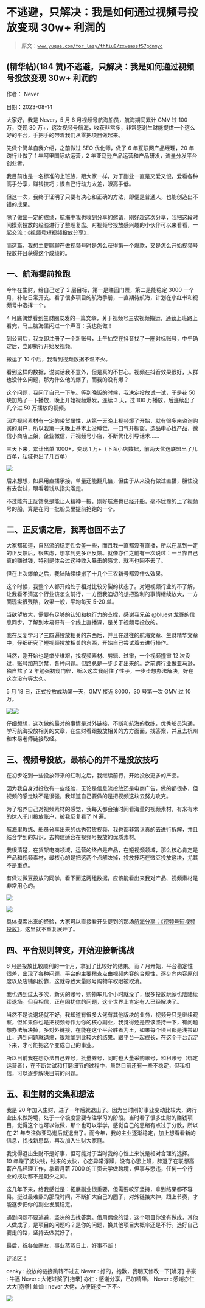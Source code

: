 # 不逃避，只解决：我是如何通过视频号投放变现 30w+ 利润的

> 原文：[`www.yuque.com/for_lazy/thfiu8/zxveassf57gdnmyd`](https://www.yuque.com/for_lazy/thfiu8/zxveassf57gdnmyd)



## (精华帖)(184 赞)不逃避，只解决：我是如何通过视频号投放变现 30w+ 利润的 

作者： Never 

日期：2023-08-14 

大家好，我是 Never，5 月 6 月视频号航海船员，航海期间累计 GMV 过 100 万，变现 30 万+，这次视频号航海，收获非常多，非常感谢生财能提供一个这么好的平台，手把手的带着我们从零把项目做起来。 

先做个简单自我介绍，之前做过 SEO 优化师，做了 6 年互联网产品经理，20 年跨行业做了 1 年阿里国际站运营，2 年亚马逊产品运营和产品研发，流量分发平台创业者。 

我目前也是一名标准的上班族，跟大家一样，对于副业一直是又爱又恨，爱看各种高手分享，赚钱技巧；恨自己行动力太差，眼高手低。 

但这一次，我终于证明了只要有决心和正确的方法，即便是普通人，也能创造出不错的成果。 

除了做出一定的成绩，航海中我也收到分享的邀请，刚好趁这次分享，我把这段时间摸索投放的经验进行了整理复盘。对视频号投放感兴趣的小伙伴可以来看看，一起交流：[《视频号短视频投放分享》](https://search01.shengcaiyoushu.com/docx/TWubdznTRoUnoLxN6W0cWGNNn8b) 

而这篇，我想主要聊聊在做视频号时是怎么获得第一个爆款，又是怎么开始视频号投放并且获得这个成绩的。 

## 一、航海提前抢跑 

今年在生财，给自己定了 2 层目标，第一是赚回门票，第二是能稳定 3000 一个月，补贴日常开支。看了很多项目的航海手册，一直期待航海，计划在小红书和视频号中选择一个。 

4 月底偶然看到生财圈友发的一篇文章，关于视频号三农视频搬运，通勤上班路上看完，马上脑海里闪过一个声音：我也能做！ 

到公司后，我立即注册了一个新账号，上午抽空在抖音找了一圈对标账号，中午确定后，立即执行开始发视频。 

搬运了 10 个后，我看到视频数据不温不火。 

看到这样的数据，说实话我不意外，但是真的不甘心。视频在抖音效果很好，人群也没什么问题，那为什么他的爆了，而我的没有爆？ 

这个问题，我问了自己一下午。等到晚饭的时候，我决定投放试一试，于是花 50 块加热了一下播放，晚上开始视频爆发，连续 3 天，过 100 万播放，后连续出了几个过 50 万播放的视频。 

因为视频素材有一定的带货属性，从第一天晚上视频爆了开始，就有很多来咨询购买的用户，所以我第一天晚上基本上没睡觉，一口气开橱窗，选品中心找产品，微信小商店上架，企业微信，开视频号小店，不断优化引导话术…… 

三天下来，累计出单 1000+，变现 1 万+（下面小店数据，前两天优选联盟出了几百单，私域也出了几百单） 

![](img/5c1d37a314348e7005c43b2b6b5257ef.png) 

后来想想，如果用直播承接，单量还能翻几倍，但由于从来没有做过直播，胆怯没有去尝试，眼看着钱从指尖溜走。 

不过能有正反馈总是能让人精神一振，刚好航海也已经开船，毫不犹豫的上了视频号的船，算是在同一批船员里提前抢跑的一个。 

## 二、正反馈之后，我再也回不去了 

大家都知道，自然流的稳定性会差一些，而且我一直都没有直播，所以在拿到一定的正反馈后，很焦虑，想拿到更多正反馈。就像亦仁之前有一次说过：一旦靠自己真的赚过钱，特别是体会过这种收入暴击的感觉，就再也回不去了。 

但在上次爆单之后，我陆陆续续搬了十几个三农新号都没什么效果。 

这个时候，我整个人都开始处于相对比较分裂的状态了。对短视频行业的不了解，让我看不清这个行业该怎么前行，一方面我迫切的想把盈利的事情继续放大，一方面现实很残酷，效果一般，平均每天 5-20 单。 

当欲望放大，需要有足够的认知和执行力的支撑，感谢我兄弟 @bluest 龙哥的信息同步，了解到木易哥有一个线上直播课，是关于视频号投放的。 

我在反复学习了三四遍投放相关的东西后，并且在过往的航海文章、生财精华文章中，仔细研究了短视频投放相关的东西，开始自己尝试着去进行操作。 

当然，刚开始也是举步维艰，找视频素材、剪辑、过审，一个视频撞审 12 次没过，账号加热封禁，各种问题。但路总是一步步走出来的。之前跨行业做亚马逊，独自熬了 2 年勉强初窥门径，所以这次我耐住了性子，一步步想办法解决，好在这次没有等太久。 

5 月 18 日，正式投放成功第一天，GMV 接近 8000，30 号第一次 GMV 过 10 万。 

![](img/55c621cd745da69e5b33e50fed7e9b8e.png)![](img/8c90641252a085f8a4fc355fbc6496d8.png) 

仔细想想，这次做的最对的事情是对外链接，不断和航海的教练，优秀船员沟通，学习航海投放相关的文章，在生财看跟投放相关的方方面面，找答案，并且去杭州和木易老师链接取经。 

## 三、视频号投放，最核心的并不是投放技巧 

在初步吃到一些投放带来的红利之后，我继续前行，开始投放更多的产品。 

因为我自身对投放有一些经验，无论是信息流投放还是电商广告，做的都很多，但视频的感觉缺不是很强，我知道自己要做的是把视频这块去努力攻克。 

为了培养自己对视频素材的感觉，我每天都会抽时间看海量的视频素材，有米有术的达人千川投放账户，被我反复看了 N 遍。 

航海里教练、船员分享出来的优秀带货视频，我也都非常认真的去进行拆解，并且结合学到的知识，去构建适合在视频号投放的优质素材。 

我很清楚，在货架电商领域，运营的终点是产品，在短视频领域，那么核心肯定是产品和视频素材，最核心的是把这两个点解决掉，投放技巧在微豆投放这块，尤其不是重点。 

有做过微豆投放的同学，看下面这两组数据，应该能看出来我对产品、视频素材是非常用心的。 

![](img/3819d2fb88f452874914b2ad45473954.png) 

![](img/d9504abc46c8942192b1d1a78aec44bf.png) 

具体摸索出来的经验，大家可以直接看开头提到的那场[航海分享：《视频号短视频投放》](https://search01.shengcaiyoushu.com/docx/TWubdznTRoUnoLxN6W0cWGNNn8b#LtYDdlUgSosIy9x7x4FcNdqPn8e)，这里就不重复展开了。 

## 四、平台规则转变，开始迎接新挑战 

6 月是投放比较顺利的一个月，拿到了比较好的结果。而 7 月开始，平台稳定性很差，出现了各种问题，平台的主要稽查点由视频内容的合规性，逐步向内容原创度以及店铺纠纷靠，这就导致大量账号购物车权限被取消。 

我也遇到过太多次，新买的账号，购物车几个小时就没了，很多投放玩家也陆陆续续退场。但我相信，正在困扰你的问题，这个世界上肯定有人已经解决了。 

当然不是说退场就不好，我知道有很多大佬有其他版块的业务，视频号只是继续观察，但如果你也是把视频号作为你的核心副业，我觉得还是应该坚持一下，有问题想办法解决掉，多对外链接，在能在这个平台胜者为王，如果每个项目都是浅尝即止，遇到问题就退缩，很难拿到比较大的结果。跟平台一起成长，在这个平台沉淀下来，才可能把这个变成自己的事业。 

所以目前我在想办法自己养号，批量养号，同时也大量采购账号，和租账号（绑定运营者），在不断尝试和打磨细节的过程中，虽然目前还有一些不稳定，但我相信，可以逐步解决目前的问题。 

## 五、和生财的交集和想法 

我是 20 年加入生财，进了一年后就退出了。因为当时刚好事业变动比较大，跨行业出来做跨境，处于一个极度需要专注学习的阶段。当时看了很多生财的赚钱项目，觉得这个也可以做做，那个也可以学学，感觉自己的思绪有点过于分散，所以在 21 年专注做亚马逊后就退出了。而今年，我的主业逐渐稳定，加上想看看新的信息，找找新思路，再次加入生财大家庭。 

我觉得退出生财不是好事，但可能对于当时我的心性上来说是相对合理的选择。19 年赚了波块钱，钱来的太快，心态异常浮躁，没有心思上班，辞退了在联想高薪产品经理工作，拿着月薪 7000 的工资去学做跨境，但事与愿违，任何一个行业的成功都不是朝夕之间。 

这几年下来，给我感觉是：拓展副业很重要，但需要咬牙坚持，拿到结果都不容易。挺过最难熬的那段时间，不断扩大自己的圈子，对外链接大神，跟上节奏，才能逐步把你的副业发展稳定。 

遇到问题不要逃避，坚决的去找答案。借用偶像的话，这个项目你没有做成，其他人做成了，是项目的问题吗？是你的问题，换其他项目大概率还是不行。选好自己要走的路，坚持去做就好了。 

最后，祝各位圈友，事业蒸蒸日上，好事不断！ 

评论区： 

cenky : 投放的链接跳转不过去 Never : 好的，抱歉，我明天修改一下[呲牙] 书豪 : 牛逼 Never : 大佬过奖了[抱拳] 亦仁 : 感谢分享，已加精华。 Never : 感谢亦仁大大[抱拳] 灿灿 : never 大佬，方便链接一下不~ 

![](img/894d30a529e7c37bcd3392323c99941c.png)  